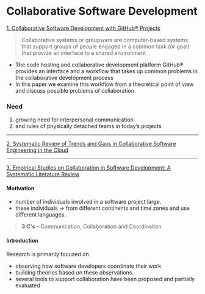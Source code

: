 # Collaborative Software Development

[1. Collaborative Software Development with GitHub® Projects](https://www.researchgate.net/publication/330162832_Collaborative_Software_Development_with_GitHubR_Projects)

>Collaborative systems or groupware are computer-based systems that support groups of people engaged in a common task (or goal) that provide an interface to a shared environment

* The code hosting and collaborative development platform GitHub® provides an interface and a workflow that takes up common problems in the collaborative development process
* In this paper we examine this workflow from a theoretical point of view and discuss possible problems of collaboration.

### Need

1. growing need for interpersonal communication
2. and rules of physically detached teams in today’s projects

----

[2. Systematic Review of Trends and Gaps in Collaborative Software Engineering in the Cloud](https://saiconference.com/Downloads/FTC2017/Proceedings/103_Paper_515-Systematic_Review_of_Trends_and_Gaps.pdf)

---

[3. Empirical Studies on Collaboration in Software Development: A Systematic Literature Review](https://ctreude.files.wordpress.com/2016/01/tr09.pdf)

#### Motivation

* number of individuals involved in a software project large.
* these individuals -> from different continents and time zones and use different languages.

>**3 C's** -
Communication,
Collaboration and
Coordination

#### Introduction

Research is primarily focused on

* observing how software developers coordinate their work
* building theories based on these observations.
* several tools to support collaboration have been proposed and partially evaluated